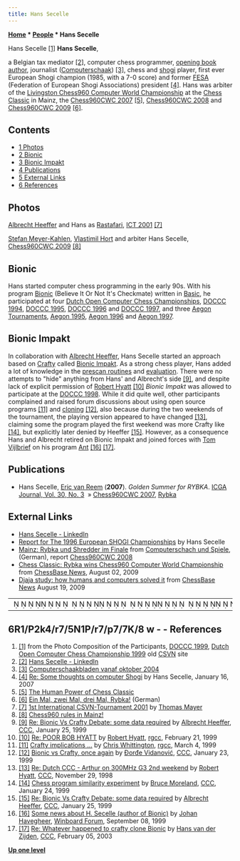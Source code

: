 ```yaml
---
title: Hans Secelle
---
```

**[Home](Home "Home") * [People](People "People") * Hans Secelle**

[](http://old.csvn.nl/pics/part.jpg) Hans Secelle <a id="cite-note-1" href="#cite-ref-1">[1]</a>
**Hans Secelle**,

a Belgian tax mediator <a id="cite-note-2" href="#cite-ref-2">[2]</a>, computer chess programmer, [opening book author](Category:Opening_Book_Author "Category:Opening Book Author"), journalist ([Computerschaak](Computerschaak "Computerschaak")) <a id="cite-note-3" href="#cite-ref-3">[3]</a>, chess and [shogi](Shogi "Shogi") player, first ever European Shogi champion (1985, with a 7-0 score) and former [FESA](http://www.shogi.net/fesa/) (Federation of European Shogi Associations) president <a id="cite-note-4" href="#cite-ref-4">[4]</a>. Hans was arbiter of the [Livingston Chess960 Computer World Championship](Livingston_Chess960_Computer_World_Championship "Livingston Chess960 Computer World Championship") at the [Chess Classic](http://www.chesstigers.de/ccm9.php?lang=1) in Mainz, the [Chess960CWC 2007](Chess960CWC_2007 "Chess960CWC 2007") <a id="cite-note-5" href="#cite-ref-5">[5]</a>, [Chess960CWC 2008](Chess960CWC_2008 "Chess960CWC 2008") and [Chess960CWC 2009](Chess960CWC_2009 "Chess960CWC 2009") <a id="cite-note-6" href="#cite-ref-6">[6]</a>.

## Contents

- [1 Photos](#photos)
- [2 Bionic](#bionic)
- [3 Bionic Impakt](#bionic-impakt)
- [4 Publications](#publications)
- [5 External Links](#external-links)
- [6 References](#references)

## Photos

[](http://www.quarkchess.de/csvn2001/body_index.html)
[Albrecht Heeffer](Albrecht_Heeffer "Albrecht Heeffer") and Hans as [Rastafari](https://en.wikipedia.org/wiki/Rastafari_movement), [ICT 2001](ICT_2001 "ICT 2001") <a id="cite-note-7" href="#cite-ref-7">[7]</a>

[](http://www.chesstigers.de/ccm9_index_news.php?id=1772&rubrik=6&lang=1&kat=8)
[Stefan Meyer-Kahlen](Stefan_Meyer-Kahlen "Stefan Meyer-Kahlen"), [Vlastimil Hort](https://en.wikipedia.org/wiki/Vlastimil_Hort) and arbiter Hans Secelle, [Chess960CWC 2009](Chess960CWC_2009 "Chess960CWC 2009") <a id="cite-note-8" href="#cite-ref-8">[8]</a>

## Bionic

Hans started computer chess programming in the early 90s. With his program [Bionic](Bionic "Bionic") (Believe It Or Not It's Checkmate) written in [Basic](Basic "Basic"), he participated at four [Dutch Open Computer Chess Championships](Dutch_Open_Computer_Chess_Championship "Dutch Open Computer Chess Championship"), [DOCCC 1994](DOCCC_1994 "DOCCC 1994"), [DOCCC 1995](DOCCC_1995 "DOCCC 1995"), [DOCCC 1996](DOCCC_1996 "DOCCC 1996") and [DOCCC 1997](DOCCC_1997 "DOCCC 1997"), and three [Aegon Tournaments](Aegon_Tournaments "Aegon Tournaments"), [Aegon 1995](Aegon_1995 "Aegon 1995"), [Aegon 1996](Aegon_1996 "Aegon 1996") and [Aegon 1997](Aegon_1997 "Aegon 1997").

## Bionic Impakt

In collaboration with [Albrecht Heeffer](Albrecht_Heeffer "Albrecht Heeffer"), Hans Secelle started an approach based on [Crafty](Crafty "Crafty") called [Bionic Impakt](Bionic_Impakt "Bionic Impakt"). As a strong chess player, Hans added a lot of knowledge in the [prescan routines](Oracle "Oracle") and [evaluation](Evaluation "Evaluation"). There were no attempts to "hide" anything from Hans' and Albrecht's side <a id="cite-note-9" href="#cite-ref-9">[9]</a>, and despite lack of explicit permission of [Robert Hyatt](Robert_Hyatt "Robert Hyatt") <a id="cite-note-10" href="#cite-ref-10">[10]</a> *Bionic Impakt* was allowed to participate at the [DOCCC 1998](DOCCC_1998 "DOCCC 1998"). While it did quite well, other participants complained and raised forum discussions about using open source programs <a id="cite-note-11" href="#cite-ref-11">[11]</a> and [cloning](Category:Clone "Category:Clone") <a id="cite-note-12" href="#cite-ref-12">[12]</a>, also because during the two weekends of the tournament, the playing version appeared to have changed <a id="cite-note-13" href="#cite-ref-13">[13]</a>, claiming some the program played the first weekend was more Crafty like <a id="cite-note-14" href="#cite-ref-14">[14]</a>, but explicitly later denied by Heeffer <a id="cite-note-15" href="#cite-ref-15">[15]</a>. However, as a consequence Hans and Albrecht retired on Bionic Impakt and joined forces with [Tom Vijlbrief](Tom_Vijlbrief "Tom Vijlbrief") on his program [Ant](Ant "Ant") <a id="cite-note-16" href="#cite-ref-16">[16]</a> <a id="cite-note-17" href="#cite-ref-17">[17]</a>.

## Publications

- Hans Secelle, [Eric van Reem](Eric_van_Reem "Eric van Reem") (**2007**). *Golden Summer for RYBKA*. [ICGA Journal, Vol. 30, No. 3](ICGA_Journal#30_3 "ICGA Journal")  » [Chess960CWC 2007](Chess960CWC_2007 "Chess960CWC 2007"), [Rybka](Rybka "Rybka")

## External Links

- [Hans Secelle - LinkedIn](https://www.linkedin.com/in/hans-secelle-299622b/)
- [Report for The 1996 European SHOGI Championships](http://www.ricoh.co.jp/SHOGI/ricoh/ESC/ESC012.html#C) by Hans Secelle
- [Mainz: Rybka und Shredder im Finale](http://www.computerschach.de/index.php?option=com_content&task=view&id=661&Itemid=290) from [Computerschach und Spiele](Computerschach_und_Spiele "Computerschach und Spiele"), (German), report [Chess960CWC 2008](Chess960CWC_2008 "Chess960CWC 2008")
- [Chess Classic: Rybka wins Chess960 Computer World Championship](http://www.chessbase.com/newsdetail.asp?newsid=5634) from [ChessBase News](ChessBase "ChessBase"), August 02, 2009
- [Djaja study: how humans and computers solved it](http://www.chessbase.com/newsdetail.asp?newsid=5695) from [ChessBase News](ChessBase "ChessBase") August 19, 2009

|  |
| --- |
|                                                                                              ♖ ♙  ♚    ♜            ♘ ♙♜       ♟              ♔         |

## 6R1/P2k4/r7/5N1P/r7/p7/7K/8 w - - References

1. <a id="cite-ref-1" href="#cite-note-1">[1]</a> from the Photo Composition of the Participants, [DOCCC 1999](DOCCC_1999 "DOCCC 1999"), [Dutch Open Computer Chess Championship 1999](http://old.csvn.nl/docc99.html) old [CSVN](CSVN "CSVN") site
1. <a id="cite-ref-2" href="#cite-note-2">[2]</a> [Hans Secelle - LinkedIn](https://www.linkedin.com/in/hans-secelle-299622b/)
1. <a id="cite-ref-3" href="#cite-note-3">[3]</a> [Computerschaakbladen vanaf oktober 2004](http://www.csvnsupplementsite.nl/Computerschaakblad.html)
1. <a id="cite-ref-4" href="#cite-note-4">[4]</a> [Re: Some thoughts on computer Shogi](http://www.shogi.net/shogi-l/Archive/2007/Njan16-00.txt) by Hans Secelle, January 16, 2007
1. <a id="cite-ref-5" href="#cite-note-5">[5]</a> [The Human Power of Chess Classic](http://www.chesstigers.de/ccm9_index_news.php?id=1237&rubrik=6&lang=1&kat=0)
1. <a id="cite-ref-6" href="#cite-note-6">[6]</a> [Ein Mal, zwei Mal, drei Mal, Rybka!](http://www.chesstigers.de/ccm9_index_news.php?id=1794&rubrik=6&lang=1&kat=6) (German)
1. <a id="cite-ref-7" href="#cite-note-7">[7]</a> [1st International CSVN-Tournament 2001](http://www.quarkchess.de/csvn2001/body_index.html) by [Thomas Mayer](Thomas_Mayer "Thomas Mayer")
1. <a id="cite-ref-8" href="#cite-note-8">[8]</a> [Chess960 rules in Mainz!](http://www.chesstigers.de/ccm9_index_news.php?id=1772&rubrik=6&lang=1&kat=8)
1. <a id="cite-ref-9" href="#cite-note-9">[9]</a> [Re: Bionic Vs Crafty Debate: some data required](https://www.stmintz.com/ccc/index.php?id=40771) by [Albrecht Heeffer](Albrecht_Heeffer "Albrecht Heeffer"), [CCC](Computer_Chess_Forums "Computer Chess Forums"), January 25, 1999
1. <a id="cite-ref-10" href="#cite-note-10">[10]</a> [Re: POOR BOB HYATT](http://groups.google.com/group/rec.games.chess.computer/browse_frm/thread/f6b1901c0aa05a94#) by [Robert Hyatt](Robert_Hyatt "Robert Hyatt"), [rgcc](Computer_Chess_Forums "Computer Chess Forums"), February 21, 1999
1. <a id="cite-ref-11" href="#cite-note-11">[11]</a> [Crafty implications ...](http://groups.google.com/group/rec.games.chess.computer/browse_frm/thread/ed89415506592e02#) by [Chris Whittington](Chris_Whittington "Chris Whittington"), [rgcc](Computer_Chess_Forums "Computer Chess Forums"), March 4, 1999
1. <a id="cite-ref-12" href="#cite-note-12">[12]</a> [Bionic vs Crafty, once again](https://www.stmintz.com/ccc/index.php?id=40574) by [Đorđe Vidanović](%C4%90or%C4%91e_Vidanovi%C4%87 "Đorđe Vidanović"), [CCC](CCC "CCC"), January 23, 1999
1. <a id="cite-ref-13" href="#cite-note-13">[13]</a> [Re: Dutch CCC - Arthur on 300MHz G3 2nd weekend](https://www.stmintz.com/ccc/index.php?id=34321) by [Robert Hyatt](Robert_Hyatt "Robert Hyatt"), [CCC](CCC "CCC"), November 29, 1998
1. <a id="cite-ref-14" href="#cite-note-14">[14]</a> [Chess program similarity experiment](https://www.stmintz.com/ccc/index.php?id=40708) by [Bruce Moreland](Bruce_Moreland "Bruce Moreland"), [CCC](CCC "CCC"), January 24, 1999
1. <a id="cite-ref-15" href="#cite-note-15">[15]</a> [Re: Bionic Vs Crafty Debate: some data required](https://www.stmintz.com/ccc/index.php?id=40771) by [Albrecht Heeffer](Albrecht_Heeffer "Albrecht Heeffer"), [CCC](Computer_Chess_Forums "Computer Chess Forums"), January 25, 1999
1. <a id="cite-ref-16" href="#cite-note-16">[16]</a> [Some news about H. Secelle (author of Bionic)](http://www.open-aurec.com/wbforum/viewtopic.php?f=18&t=30320) by [Johan Havegheer](Johan_Havegheer "Johan Havegheer"), [Winboard Forum](Computer_Chess_Forums "Computer Chess Forums"), September 08, 1999
1. <a id="cite-ref-17" href="#cite-note-17">[17]</a> [Re: Whatever happened to crafty clone Bionic](https://www.stmintz.com/ccc/index.php?id=281885) by [Hans van der Zijden](Hans_van_der_Zijden "Hans van der Zijden"), [CCC](Computer_Chess_Forums "Computer Chess Forums"), February 05, 2003

**[Up one level](People "People")**

